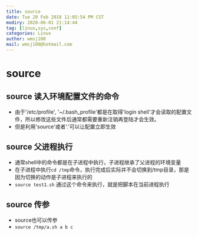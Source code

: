 ```yaml
---
title: source
date: Tue 20 Feb 2018 11:05:54 PM CST
modiry: 2020-06-01 21:14:44 
tag: [linux,sys,conf]
categories: Linux
author: wmsj100
mail: wmsj100@hotmail.com
---
```


# source

## source 读入环境配置文件的命令

- 由于'/etc/profile', '~/.bash_profile'都是在取得'login shell'才会读取的配置文件，所以修改这些文件后通常都需要重新注销再登陆才会生效。
- 但是利用'source'或者'.'可以让配置立即生效

## source 父进程执行

- 通常shell中的命令都是在子进程中执行，子进程继承了父进程的环境变量
- 在子进程中执行`cd /tmp`命令，执行完成后实际并不会切换到/tmp目录，那是因为切换的动作是子进程来执行的
- `source test1.sh` 通过这个命令来执行，就是把脚本在当前进程执行

## source 传参

- source也可以传参
- `source /tmp/a.sh a b c`
